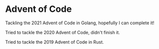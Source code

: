 # Advent of Code

Tackling the 2021 Advent of Code in Golang, hopefully I can complete it!

Tried to tackle the 2020 Advent of Code, didn't finish it.

Tried to tackle the 2019 Advent of Code in Rust.
